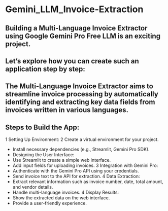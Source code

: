 # Gemini_LLM_Invoice-Extraction
## Building a Multi-Language Invoice Extractor using Google Gemini Pro Free LLM is an exciting project.
## Let’s explore how you can create such an application step by step:
## The Multi-Language Invoice Extractor aims to streamline invoice processing by automatically identifying and extracting key data fields from invoices written in various languages.
## Steps to Build the App:
1 Setting Up Environment:
2 Create a virtual environment for your project.
- Install necessary dependencies (e.g., Streamlit, Gemini Pro SDK).
- Designing the User Interface:
- Use Streamlit to create a simple web interface.
- Add input fields for uploading invoices.
3 Integration with Gemini Pro:
- Authenticate with the Gemini Pro API using your credentials.
- Send invoice text to the API for extraction.
4 Data Extraction:
- Extract relevant information such as invoice number, date, total amount, and vendor details.
- Handle multi-language invoices.
4 Display Results:
- Show the extracted data on the web interface.
- Provide a user-friendly experience.
